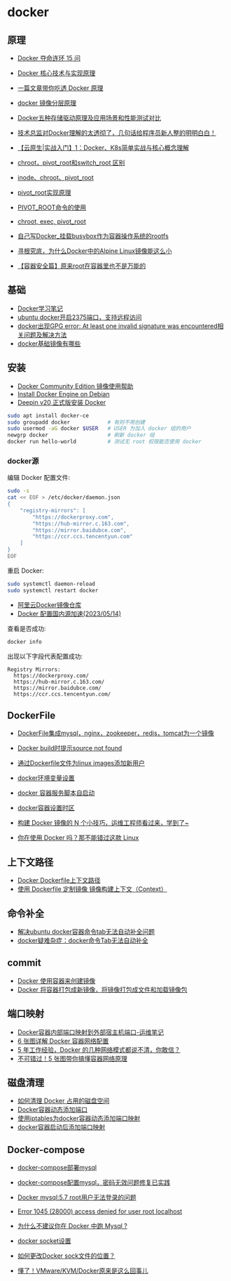 # docker

## 原理

- [Docker 夺命连环 15 问](https://mp.weixin.qq.com/s/GAAJOoF6hCRY0CxfaTpfAg)
- [Docker 核心技术与实现原理](https://draveness.me/docker/)
- [一篇文章带你吃透 Docker 原理](https://www.cnblogs.com/michael9/p/13039700.html)
- [docker 镜像分层原理](https://www.cnblogs.com/handwrit2000/p/12871493.html)
- [Docker五种存储驱动原理及应用场景和性能测试对比](http://dockone.io/article/1513)
- [技术总监对Docker理解的太透彻了，几句话给程序员新人整的明明白白！](https://mp.weixin.qq.com/s/EHgCOgXJfZ7OtV35qDzzsg)
- [【云原生|实战入门】1：Docker、K8s简单实战与核心概念理解](https://blog.csdn.net/weixin_51484460/article/details/125041875)
- [chroot，pivot_root和switch_root 区别](https://blog.csdn.net/u012385733/article/details/102565591)
- [inode、chroot、pivot_root](https://www.cnblogs.com/valon/p/6869368.html)
- [pivot_root实现原理](https://zhuanlan.zhihu.com/p/101096040)
- [PIVOT_ROOT命令的使用](https://www.cnblogs.com/bianhao3321/p/6873511.html)
- [chroot, exec, pivot_root](https://blog.51cto.com/jiangjqian/381778)
- [自己写Docker_挂载busybox作为容器操作系统的rootfs](https://www.bilibili.com/read/cv11533449/)

- [寻根究底，为什么Docker中的Alpine Linux镜像能这么小](https://www.toutiao.com/article/7195362738607424003)

- [【容器安全篇】原来root在容器里也不是万能的](https://www.toutiao.com/article/7208512937982689831)

## 基础

- [Docker学习笔记](https://zhuanlan.zhihu.com/p/82433360)
- [ubuntu docker开启2375端口，支持远程访问](https://www.cnblogs.com/lhns/p/13958249.html)
- [docker出现GPG error: At least one invalid signature was encountered相关问题及解决方法](https://blog.csdn.net/u014374009/article/details/114010841)
- [docker基础镜像有哪些](https://m.php.cn/docker/486829.html)

## 安装

- [Docker Community Edition 镜像使用帮助](https://mirrors.tuna.tsinghua.edu.cn/help/docker-ce/)
- [Install Docker Engine on Debian](https://docs.docker.com/engine/install/debian/)
- [Deepin v20 正式版安装 Docker](https://www.cnblogs.com/langkyeSir/p/14032801.html)

```bash
sudo apt install docker-ce
sudo groupadd docker            # 有则不用创建
sudo usermod -aG docker $USER   # USER 为加入 docker 组的用户
newgrp docker                   # 刷新 docker 组
docker run hello-world          # 测试无 root 权限能否使用 docker
```

### docker源

编辑 Docker 配置文件:

```bash
sudo -s
cat << EOF > /etc/docker/daemon.json
{
    "registry-mirrors": [
        "https://dockerproxy.com",
        "https://hub-mirror.c.163.com",
        "https://mirror.baidubce.com",
        "https://ccr.ccs.tencentyun.com"
    ]
}
EOF
```

重启 Docker:

```bash
sudo systemctl daemon-reload
sudo systemctl restart docker
```

- [阿里云Docker镜像仓库](https://cr.console.aliyun.com/cn-hangzhou/instance/dashboard)
- [Docker 配置国内源加速(2023/05/14)](https://blog.csdn.net/qq_44797987/article/details/112681224)

查看是否成功:

```bash
docker info
```

出现以下字段代表配置成功:

```text
Registry Mirrors:
  https://dockerproxy.com/
  https://hub-mirror.c.163.com/
  https://mirror.baidubce.com/
  https://ccr.ccs.tencentyun.com/
```

## DockerFile

- [DockerFile集成mysql，nginx，zookeeper，redis，tomcat为一个镜像](https://blog.csdn.net/tengchengbaba/article/details/83501697)
- [Docker build时提示source not found](http://wxnacy.com/2020/10/01/docker-source-not-found/)
- [通过Dockerfile文件为linux images添加新用户](https://blog.csdn.net/tony1130/article/details/53170228)
- [docker环境变量设置](https://blog.csdn.net/a12345676abc/article/details/84651477)
- [docker 容器服务脚本自启动](https://www.cnblogs.com/erlou96/p/13884646.html)
- [docker容器设置时区](https://jiayaoo3o.github.io/2019/06/29/docker%E5%AE%B9%E5%99%A8%E8%AE%BE%E7%BD%AE%E6%97%B6%E5%8C%BA/)

- [构建 Docker 镜像的 N 个小技巧，运维工程师看过来，学到了~](https://mp.weixin.qq.com/s/tcv0zPDzfrFX_uvPPJ7lHw)

- [你在使用 Docker 吗？那不能错过这款 Linux](https://mp.weixin.qq.com/s/vI5rs_4ukKhaPcT8EolahA)

## 上下文路径

- [Docker Dockerfile上下文路径](https://www.runoob.com/docker/docker-dockerfile.html)
- [使用 Dockerfile 定制镜像  镜像构建上下文（Context）](https://blog.csdn.net/chenji4315/article/details/100623754)

## 命令补全

- [解决ubuntu docker容器命令tab无法自动补全问题](https://blog.csdn.net/Mr_chunping/article/details/122089360)
- [docker疑难杂症：docker命令Tab无法自动补全](https://blog.csdn.net/qq_39680564/article/details/97026656)

## commit

- [Docker 使用容器来创建镜像](https://www.runoob.com/w3cnote/docker-use-container-create-image.html)
- [Docker  将容器打包成新镜像，将镜像打包成文件和加载镜像包](https://blog.csdn.net/Aeve_imp/article/details/101531225)

## 端口映射

- [Docker容器内部端口映射到外部宿主机端口-运维笔记](https://www.cnblogs.com/kevingrace/p/9453987.html)
- [6 张图详解 Docker 容器网络配置](https://mp.weixin.qq.com/s/zbbTNjcNNcJFGN9lbaqqPw)
- [5 年工作经验，Docker 的几种网络模式都说不清，你敢信？](https://www.toutiao.com/article/7174322723983098368)
- [不可错过！5 张图带你搞懂容器网络原理](https://mp.weixin.qq.com/s/ZN-84Z_NMdFF9pqWXQJk_A)

## 磁盘清理

- [如何清理 Docker 占用的磁盘空间](https://cloud.tencent.com/developer/article/1581147)
- [Docker容器动态添加端口](https://zhuanlan.zhihu.com/p/65938559)
- [使用iptables为docker容器动态添加端口映射](https://blog.csdn.net/weixin_42271016/article/details/104786418)
- [docker容器启动后添加端口映射](https://blog.csdn.net/weixin_42181917/article/details/107936753)

## Docker-compose

- [docker-compose部署mysql](https://blog.csdn.net/weixin_43997548/article/details/122693332)
- [docker-compose配置mysql，密码无效问题修复已实践](https://www.pudn.com/news/62bc68c1f3cc394cf1dd7c3b.html)
- [Docker mysql:5.7 root用户无法登录的问题](https://www.akersman.com/article/71)
- [Error 1045 (28000) access denied for user root localhost](https://www.stechies.com/error-1045-28000-access-denied-user-root-localhost/Error%201045%20(28000)%20access%20denied%20for%20user%20root%20localhost)

- [为什么不建议你在 Docker 中跑 Mysql ?](https://mp.weixin.qq.com/s/cbRW2jnq4pFiSaJ6KxI4Nw)

- [docker socket设置](http://docs.lvrui.io/2017/02/19/docker-socket%E8%AE%BE%E7%BD%AE/)
- [如何更改Docker sock文件的位置？](https://www.srcmini.com/50365.html)

- [懂了！VMware/KVM/Docker原来是这么回事儿](https://developer.aliyun.com/article/768343)
